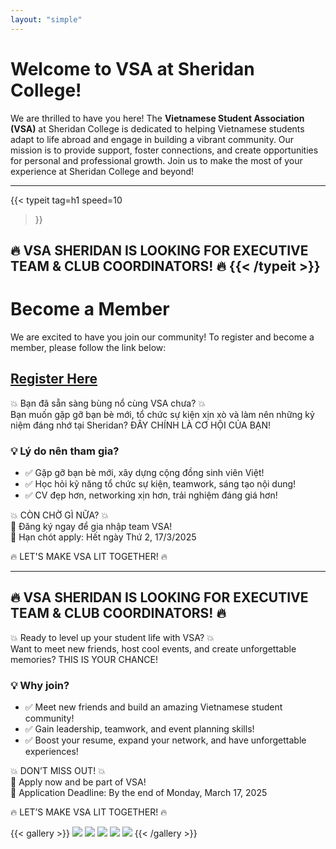 ```yaml
---
layout: "simple"
---
```


# Welcome to VSA at Sheridan College!

We are thrilled to have you here! The **Vietnamese Student Association (VSA)** at Sheridan College is dedicated to helping Vietnamese students adapt to life abroad and engage in building a vibrant community. Our mission is to provide support, foster connections, and create opportunities for personal and professional growth. Join us to make the most of your experience at Sheridan College and beyond!

---

{{< typeit 
  tag=h1
  speed=10
>}}
  ## 🔥 VSA SHERIDAN IS LOOKING FOR EXECUTIVE TEAM & CLUB COORDINATORS! 🔥  {{< /typeit >}}


# Become a Member

We are excited to have you join our community! To register and become a member, please follow the link below:
## **[Register Here](https://l.facebook.com/l.php?u=https%3A%2F%2Fdocs.google.com%2Fforms%2Fd%2F18aj2xzOYZMN3J2AScvola3tjTapwPW2pZqDIpKXYxQM%2Fedit%3Ffbclid%3DIwZXh0bgNhZW0CMTAAAR1VyGuBUW5IqnknGm_8XqRbNJ6-u8_FgdbjLzCACkk3wU1JsbQqtlgZHWQ_aem_hE0f5d9kv2YIRnQz17oOsQ&h=AT0vB6D6leUa0u6NU7_t97jadSEjcjmfm--pSPnECddyettAQFOGCrxJ_VH0c_bnO891Qgu7HHx-eTppiCRA3eI7QcOmCXL96PhJGngTvcuYhXVXP6KCK2CjZDTljoHFNV_uobhrJz0nug5GrbR-WN1QJg&__tn__=-UK-R&c[0]=AT0iIIuWgvtFQ7m0Hsy0Dnb8_5p3OHrXPYbnxaLAg-tDBTCh-dB8R7144pjktxUEftBIrpXpoO5rSn7yx6O4klPBg4GQSHHMJKoqlF6XmAwc6fBZrv16ocqyF1Z8cc0A5Yrv2yp4Jsj9b7uvtSERApfkM2EHrLusOUhJ_cY7gYY9Qr4h8c_aZJlYe3IbxRE6i0E4m5gpu7ROrUXFztMiP6FO9g)**


💥 Bạn đã sẵn sàng bùng nổ cùng VSA chưa? 💥  
Bạn muốn gặp gỡ bạn bè mới, tổ chức sự kiện xịn xò và làm nên những kỷ niệm đáng nhớ tại Sheridan? ĐÂY CHÍNH LÀ CƠ HỘI CỦA BẠN!

### 💡 Lý do nên tham gia?
- ✅ Gặp gỡ bạn bè mới, xây dựng cộng đồng sinh viên Việt!
- ✅ Học hỏi kỹ năng tổ chức sự kiện, teamwork, sáng tạo nội dung!
- ✅ CV đẹp hơn, networking xịn hơn, trải nghiệm đáng giá hơn!

💥 CÒN CHỜ GÌ NỮA? 💥  
📩 Đăng ký ngay để gia nhập team VSA!  
📍 Hạn chót apply: Hết ngày Thứ 2, 17/3/2025

🔥 LET'S MAKE VSA LIT TOGETHER! 🔥

---

## 🔥 VSA SHERIDAN IS LOOKING FOR EXECUTIVE TEAM & CLUB COORDINATORS! 🔥

💥 Ready to level up your student life with VSA? 💥  
Want to meet new friends, host cool events, and create unforgettable memories? THIS IS YOUR CHANCE!

### 💡 Why join?
- ✅ Meet new friends and build an amazing Vietnamese student community!
- ✅ Gain leadership, teamwork, and event planning skills!
- ✅ Boost your resume, expand your network, and have unforgettable experiences!

💥 DON’T MISS OUT! 💥  
📩 Apply now and be part of VSA!  
📍 Application Deadline: By the end of Monday, March 17, 2025

🔥 LET’S MAKE VSA LIT TOGETHER! 🔥

{{< gallery >}}
  <img src="./engagement-coordinatior.jpeg" class="grid-w33" />
  <img src="./content-creator.jpeg" class="grid-w33" />
  <img src="./academic.jpeg" class="grid-w33" />
  <img src="./art.jpeg" class="grid-w33" />
  <img src="./sport.jpeg" class="grid-w33" />
{{< /gallery >}}
